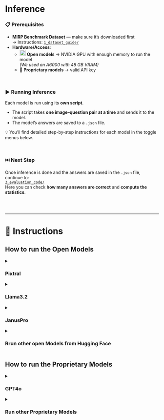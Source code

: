 # Inference

### 📋 Prerequisites
- **MIRP Benchmark Dataset** — make sure it’s downloaded first  
  → Instructions: [`1_dataset_guide/`](https://github.com/Wolfda95/MIRP_Benchmark/tree/main/1_dataset_guide)  
- **Hardware/Access**:  
  - <img src="https://huggingface.co/front/assets/huggingface_logo-noborder.svg" alt="Hugging Face" height="20"/> **Open models** → NVIDIA GPU with enough memory to run the model  
    *(We used an A6000 with 48 GB VRAM)*  
  - 🔑 **Proprietary models** → valid API key

<br/>

### ▶️ Running Inference
Each model is run using its **own script**.  

- The script takes **one image–question pair at a time** and sends it to the model.  
- The model’s answers are saved to a `.json` file.  

💡 You’ll find detailed step-by-step instructions for each model in the toggle menus below.

<br/>

### ⏭️ Next Step
Once inference is done and the answers are saved in the `.json` file, continue to:  
[`3_evaluation_code/`](https://github.com/Wolfda95/MIRP_Benchmark/tree/main/3_evaluation_code)  
Here you can check **how many answers are correct** and **compute the statistics**.

<br/> <br/>

---
# 📂 Instructions
## How to run the Open Models

<details>
<summary><h3>Pixtral</h3></summary>

1. **Download the model**  
   Get [Pixtral-12B-2409](https://huggingface.co/mistralai/Pixtral-12B-2409) from Hugging Face.  
   - On Hugging Face, click the **three dots** on the right → **Clone repository** → follow the listed steps.

2. **Place the model in the repository**  
   - Store it inside a subdirectory named `models` (no additional subfolders).

3. **Install required Python packages**  
   - **Built-in:** `os`, `sys`, `json`, `random`, `time`, `base64`, `io`  
   - **External:** `torch`, `PIL` (Pillow), `vllm`

4. **Configure `pixtral.py`**  
   - Open `pixtral.py` and scroll to the main block:  
     ```python
     if __name__ == "__main__":
     ```
   - In the **"Paths and Experiment Selection"** section:  
     - Set `dataset_dir` → path to your downloaded MIRP dataset  
     - Set `RESULTS_ROOT` → directory where results should be saved  
     - Select the Research Question in the `experiments` list (e.g., `['RQ2']` to run RQ2)  
       - The script makes **3 runs for each marker type**  
       - If running `['RQ3']`, note this corresponds to **RQ3(2)**  
       - For **RQ3(1)**, use `['RQ1']` (RQ1 and RQ3(2) share the same dataset)  
         → Then, in [`3_evaluation_code/`](https://github.com/Wolfda95/MIRP_Benchmark/tree/main/3_evaluation_code), choose the matching evaluation script.

5. **Run the script**  
   ```bash
   python pixtral.py

6. **Output**  
   - Model answers are saved as separate .json files — one per marker type and run.
   - The three runs for a setup are named:
      - `..._run_0.json`
      - `..._run_1.json`
      - `..._run_2.json`

<br/><br/>

**_Use this Code with other Models of the vLLM Libary_** <br/>
To run a different Hugging Face model that is compatible with the **vLLM** library:  
- Open the script and scroll to the main block:
  ```python
  if __name__ == "__main__":
      ...
  ```
- In the **"Model"** section, replace the current model name with the desired Hugging Face model name.
- Dpending on the model, you might have to change more 

<br/><br/>
 
</details>


<details>
<summary><h3>Llama3.2</h3></summary>
  
 ### Test
 
</details>


<details>
<summary><h3>JanusPro</h3></summary>
  
 ### Test
 
</details>


<details>
<summary><h3>Rrun other open Models from Hugging Face</h3></summary>
  
 ### Test
 
</details>



## How to run the Proprietary Models

<details>
<summary><h3>GPT4o</h3></summary>
  
 ### Test
 
</details>


<details>
<summary><h3>Run other Proprietary Models</h3></summary>
  
 ### Test
 
</details>




